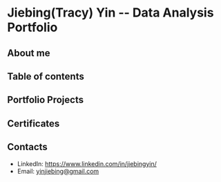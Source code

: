 # Jiebing(Tracy) Yin -- Data Analysis Portfolio

## About me

## Table of contents

## Portfolio Projects

## Certificates

## Contacts
- LinkedIn: https://www.linkedin.com/in/jiebingyin/
- Email: yinjiebing@gmail.com
